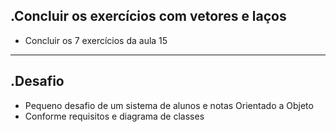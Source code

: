 .Concluir os exercícios com vetores e laços
-------------
- Concluir os 7 exercícios da aula 15
-------------
.Desafio
-------------
- Pequeno desafio de um sistema de alunos e notas Orientado a Objeto
- Conforme requisitos e diagrama de classes